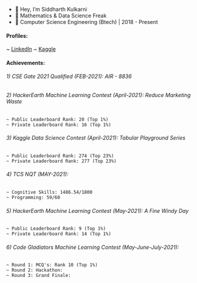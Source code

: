 - 👋 Hey, I’m Siddharth Kulkarni
- 📐 Mathematics & Data Science Freak
- 🏫 Computer Science Engineering (Btech) | 2018 - Present

#### Profiles:
  ~ [Linkedln](https://www.linkedin.com/in/siddharth-kulkarni-0296a01aa/)
  ~ [Kaggle](https://www.kaggle.com/mykeysid10)

#### Achievements:

###### 1) CSE Gate 2021 Qualified (FEB-2021): AIR - 8836
###### 2) HackerEarth Machine Learning Contest (April-2021): Reduce Marketing Waste
    ~ Public Leaderboard Rank: 20 (Top 1%)
    ~ Private Leaderboard Rank: 16 (Top 1%)
###### 3) Kaggle Data Science Contest (April-2021): Tabular Playground Series
    ~ Public Leaderboard Rank: 274 (Top 23%)
    ~ Private Leaderboard Rank: 277 (Top 23%)
###### 4) TCS NQT (MAY-2021):
    ~ Cognitive Skills: 1486.54/1800
    ~ Programming: 59/60
###### 5) HackerEarth Machine Learning Contest (May-2021): A Fine Windy Day
    ~ Public Leaderboard Rank: 9 (Top 1%)
    ~ Private Leaderboard Rank: 14 (Top 1%)
###### 6) Code Gladiators Machine Learning Contest (May-June-July-2021): 
    ~ Round 1: MCQ's: Rank 10 (Top 1%)
    ~ Round 2: Hackathon:
    ~ Round 3: Grand Finale: 
